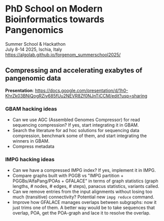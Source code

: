 # PhD School on Modern Bioinformatics towards Pangenomics

Summer School & Hackathon \
July 8-14 2025, Ischia, Italy \
https://algolab.github.io/forgenom_summerschool2025/

## Compressing and accelerating exabytes of pangenomic data

**Presentation**: https://docs.google.com/presentation/d/1h0-KhrZk03BNiQogRZiy685fUu2NEVR8Zf0NJnTiCCM/edit?usp=sharing

### GBAM hacking ideas
- Can we use AGC (Assembled Genomes Compressor) for read sequencing compression? If yes, start integrating it in GBAM.
- Search the literature for ad hoc solutions for sequencing data compression, benchmark some of them, and start integrating the winners in GBAM.
- Compress metadata

### IMPG hacking ideas
- Can we have a compressed IMPG index? If yes, implement it in IMPG.
- Compare graphs built with PGGB vs "IMPG partition + PGGBs/AlfaPang/POAs + GFALACE" in terms of graph statistics (graph lengths, # nodes, # edges, # steps), panacus statistics, variants called.
- Can we remove entries from the input alignments without losing too much (transitive) connectivity? Potential new `impg reduce` command.
- Improve how GFALACE manages overlaps between subgraphs: now it just trims one of them. A better way would be to take sequences that overlap, POA, get the POA-graph and lace it to resolve the overlap.
